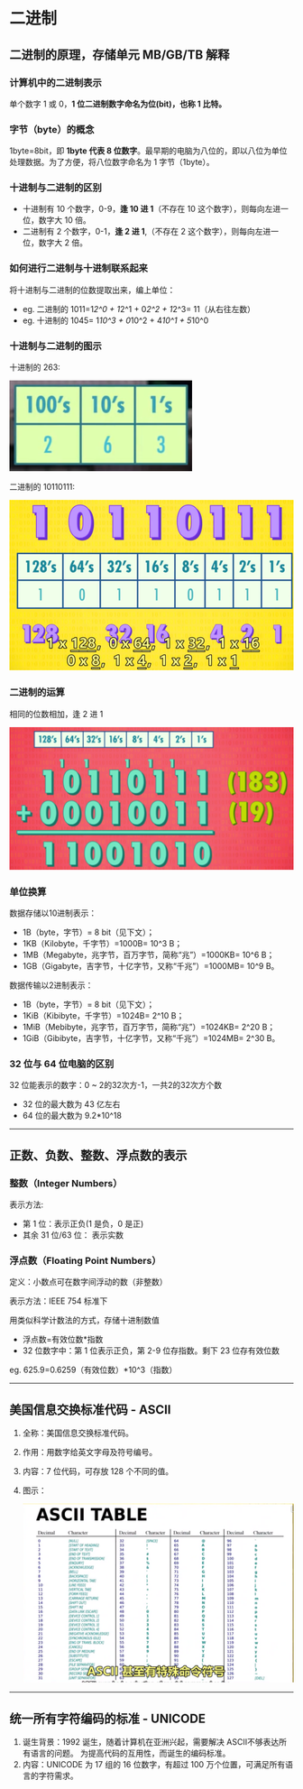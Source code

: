 # 二进制

## 二进制的原理，存储单元 MB/GB/TB 解释

### 计算机中的二进制表示

单个数字 1 或 0，**1 位二进制数字命名为位(bit)，也称 1 比特。**

### 字节（byte）的概念

1byte=8bit，即 **1byte 代表 8 位数字**。最早期的电脑为八位的，即以八位为单位处理数据。为了方便，将八位数字命名为 1 字节（1byte）。

### 十进制与二进制的区别

- 十进制有 10 个数字，0-9，**逢 10 进 1**（不存在 10 这个数字），则每向左进一位，数字大 10 倍。
- 二进制有 2 个数字，0-1，**逢 2 进 1**,（不存在 2 这个数字），则每向左进一位，数字大 2 倍。

### 如何进行二进制与十进制联系起来

将十进制与二进制的位数提取出来，编上单位：
- eg. 二进制的 1011=1*2^0 + 1*2^1 + 0*2^2 + 1*2^3= 11（从右往左数）
- eg. 十进制的 1045= 1*10^3 + 0*10^2 + 4*10^1 + 5*10^0

### 十进制与二进制的图示

十进制的 263:

![4.1](./resources/4.1.png)

二进制的 10110111:

![4.2](./resources/4.2.png)

### 二进制的运算

相同的位数相加，逢 2 进 1

![4.3](./resources/4.3.png)

### 单位换算

数据存储以10进制表示：

- 1B（byte，字节）= 8 bit（见下文）；
- 1KB（Kilobyte，千字节）=1000B= 10^3 B；
- 1MB（Megabyte，兆字节，百万字节，简称“兆”）=1000KB= 10^6 B；
- 1GB（Gigabyte，吉字节，十亿字节，又称“千兆”）=1000MB= 10^9 B。

数据传输以2进制表示：

- 1B（byte，字节）= 8 bit（见下文）；
- 1KiB（Kibibyte，千字节）=1024B= 2^10 B；
- 1MiB（Mebibyte，兆字节，百万字节，简称“兆”）=1024KB= 2^20 B；
- 1GiB（Gibibyte，吉字节，十亿字节，又称“千兆”）=1024MB= 2^30 B。

### 32 位与 64 位电脑的区别

32 位能表示的数字：0 ~ 2的32次方-1，一共2的32次方个数

- 32 位的最大数为 43 亿左右 
- 64 位的最大数为 9.2*10^18

---

## 正数、负数、整数、浮点数的表示

### 整数（Integer Numbers）

表示方法:

- 第 1 位：表示正负(1 是负，0 是正)
- 其余 31 位/63 位： 表示实数

### 浮点数（Floating Point Numbers）

定义：小数点可在数字间浮动的数（非整数）

表示方法：IEEE 754 标准下

用类似科学计数法的方式，存储十进制数值

- 浮点数=有效位数*指数
- 32 位数字中：第 1 位表示正负，第 2-9 位存指数。剩下 23 位存有效位数

eg. 625.9=0.6259（有效位数）*10^3（指数）

---

## 美国信息交换标准代码 - ASCⅡ

1. 全称：美国信息交换标准代码。
2. 作用：用数字给英文字母及符号编号。
3. 内容：7 位代码，可存放 128 个不同的值。
4. 图示：

   ![4.4](./resources/4.4.png)


---

## 统一所有字符编码的标准 - UNICODE

1. 诞生背景：1992 诞生，随着计算机在亚洲兴起，需要解决 ASCⅡ不够表达所有语言的问题。
为提高代码的互用性，而诞生的编码标准。
2. 内容：UNICODE 为 17 组的 16 位数字，有超过 100 万个位置，可满足所有语言的字符需求。
